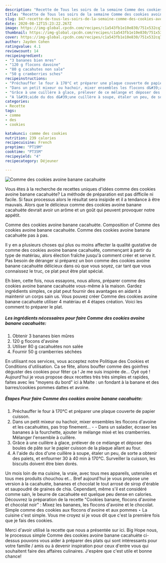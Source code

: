 ```yaml
---
description: "Recette de Tous les soirs de la semaine Comme des cookies avoine banane cacahuète"
title: "Recette de Tous les soirs de la semaine Comme des cookies avoine banane cacahuète"
slug: 847-recette-de-tous-les-soirs-de-la-semaine-comme-des-cookies-avoine-banane-cacahuete
date: 2020-08-12T15:23:22.267Z
image: https://img-global.cpcdn.com/recipes/c1a543fb1e10e830/751x532cq70/comme-des-cookies-avoine-banane-cacahuete-photo-principale-de-la-recette.jpg
thumbnail: https://img-global.cpcdn.com/recipes/c1a543fb1e10e830/751x532cq70/comme-des-cookies-avoine-banane-cacahuete-photo-principale-de-la-recette.jpg
cover: https://img-global.cpcdn.com/recipes/c1a543fb1e10e830/751x532cq70/comme-des-cookies-avoine-banane-cacahuete-photo-principale-de-la-recette.jpg
author: Jayden Cohen
ratingvalue: 4.1
reviewcount: 14
recipeingredient:
- "3 bananes bien mres"
- "120 g flocons davoine"
- "80 g cacahutes non sale"
- "50 g cramberries sches"
recipeinstructions:
- "Préchauffer le four à 170°C et préparer une plaque couverte de papier cuisson."
- "Dans un petit mixeur ou hachoir, mixer ensembles les flocons d&#39;avoine et les cacahuètes, pas trop finement...  Dans un saladier, écraser les bananes à la fourchette, ajouter le mélange mixé et les cramberries. Mélanger l&#39;ensemble à cuillère."
- "Grâce à une cuillère à glace, prélever de ce mélange et déposer des boules de pâte sur le papier cuisson de la plaque allant au four."
- "A l&#39;aide du dos d&#39;une cuillère à soupe, étaler un peu, de sorte a obtenir des palets, et enfourner 30 à 40 min à 170°C. Surveiller la cuisson, les biscuits doivent être bien dorés."
categories:
- Recette
tags:
- comme
- des
- cookies

katakunci: comme des cookies 
nutrition: 239 calories
recipecuisine: French
preptime: "PT19M"
cooktime: "PT35M"
recipeyield: "4"
recipecategory: Déjeuner

---
```



![Comme des cookies avoine banane cacahuète](https://img-global.cpcdn.com/recipes/c1a543fb1e10e830/751x532cq70/comme-des-cookies-avoine-banane-cacahuete-photo-principale-de-la-recette.jpg)

Vous êtes à la recherche de recettes uniques d'idées comme des cookies avoine banane cacahuète? La méthode de préparation est pas difficile ni facile. Si faux processus alors le résultat sera insipide et il a tendance à être mauvais. Alors que le délicieux comme des cookies avoine banane cacahuète devrait avoir un arôme et un goût qui peuvent provoquer notre appétit.

Comme des cookies avoine banane cacahuète. Composition of Comme des cookies avoine banane cacahuète. Comme des cookies avoine banane cacahuète pas à pas.

Il y en a plusieurs choses qui plus ou moins affecter la qualité gustative de comme des cookies avoine banane cacahuète, commençant à partir du type de matériau, alors élection fraîche jusqu'à comment créer et serve it. Pas besoin de déranger si préparez un bon comme des cookies avoine banane cacahuète délicieux dans où que vous soyez, car tant que vous connaissez le truc, ce plat peut être plat spécial.


Eh bien, cette fois, nous essayons, nous allons, préparer comme des cookies avoine banane cacahuète vous-même à la maison. Gardez ingrédients simples, ce plat peut fournir des avantages en aidant à maintenir un corps sain us. Vous pouvez créer Comme des cookies avoine banane cacahuète utiliser 4 matériau et 4 étapes création. Voici les comment to préparer le plat.

<!--inarticleads1-->

##### Les ingrédients nécessaires pour faire Comme des cookies avoine banane cacahuète:

1. Obtenir 3 bananes bien mûres
1.  120 g flocons d&#39;avoine
1. Utiliser 80 g cacahuètes non salée
1. Fournir 50 g cramberries séchées


En utilisant nos services, vous acceptez notre Politique des Cookies et Conditions d&#39;utilisation. Ca se fête, allons bouffer comme des goinfres déguster des cookies pour fêter ça ! Je me suis inspirée de… Oyé oyé ! Aujourd&#39;hui je vous propose deux recettes très très simples et rapides, faites avec les &#34;moyens du bord&#34; ici à Malte : un fondant à la banane et des barres/cookies pommes dattes et avoine. 

<!--inarticleads2-->

##### Étapes Pour faire Comme des cookies avoine banane cacahuète:

1. Préchauffer le four à 170°C et préparer une plaque couverte de papier cuisson.
1. Dans un petit mixeur ou hachoir, mixer ensembles les flocons d&#39;avoine et les cacahuètes, pas trop finement... -  - Dans un saladier, écraser les bananes à la fourchette, ajouter le mélange mixé et les cramberries. Mélanger l&#39;ensemble à cuillère.
1. Grâce à une cuillère à glace, prélever de ce mélange et déposer des boules de pâte sur le papier cuisson de la plaque allant au four.
1. A l&#39;aide du dos d&#39;une cuillère à soupe, étaler un peu, de sorte a obtenir des palets, et enfourner 30 à 40 min à 170°C. Surveiller la cuisson, les biscuits doivent être bien dorés.


Un mois loin de ma cuisine, la vraie, avec tous mes appareils, ustensiles et tous mes produits chouchou et… Bref aujourd&#39;hui je vous propose une version à la cacahuète, bananes et chocolat le tout arrosé de sirop d&#39;érable et saupoudré de graines de chia. Cependant, même s&#39;il est considéré comme sain, le beurre de cacahuète est quelque peu dense en calories. Découvrez la préparation de la recette &#34;Cookies banane, flocons d&#39;avoine et chocolat noir&#34; : Mixez les bananes, les flocons d&#39;avoine et le chocolat. Simple comme des cookies aux flocons d&#39;avoine et aux pommes ⋆ La cuisine c&#39;est simple. Vous me croyez si je vous dit que c&#39;est la première fois que je fais des cookies. 


Merci d'avoir utilisé la recette que nous a présentée sur ici. Big Hope nous, le processus simple Comme des cookies avoine banane cacahuète ci-dessus pouvons vous aider à préparer des plats qui sont intéressants pour votre famille / amis ou à devenir inspiration pour ceux d'entre vous qui souhaitent faire des affaires culinaires. J'espère que c'est utile et bonne chance!
